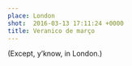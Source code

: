 ```yaml
---
place: London
shot:  2016-03-13 17:11:24 +0000
title: Veranico de março
---
```


(Except, y’know, in London.)
